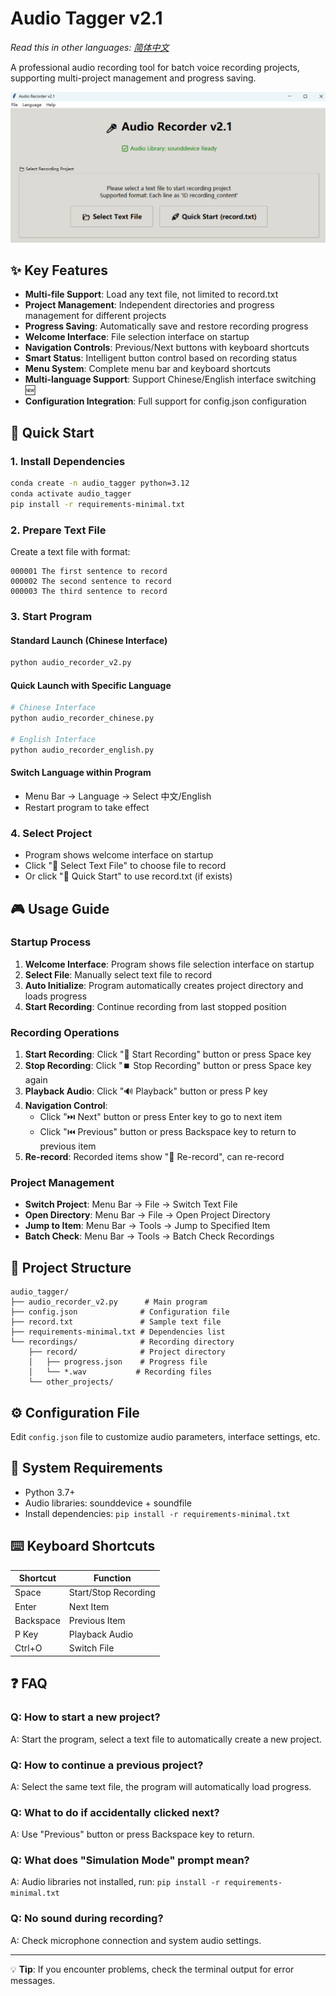 # Audio Tagger v2.1

*Read this in other languages: [简体中文](README_CN.md)*

A professional audio recording tool for batch voice recording projects, supporting multi-project management and progress saving.

![Audio Tagger Interface Screenshot](images/EN.png)

## ✨ Key Features

- **Multi-file Support**: Load any text file, not limited to record.txt
- **Project Management**: Independent directories and progress management for different projects  
- **Progress Saving**: Automatically save and restore recording progress
- **Welcome Interface**: File selection interface on startup
- **Navigation Controls**: Previous/Next buttons with keyboard shortcuts
- **Smart Status**: Intelligent button control based on recording status
- **Menu System**: Complete menu bar and keyboard shortcuts
- **Multi-language Support**: Support Chinese/English interface switching 🆕
- **Configuration Integration**: Full support for config.json configuration

## 🚀 Quick Start

### 1. Install Dependencies
```bash
conda create -n audio_tagger python=3.12
conda activate audio_tagger
pip install -r requirements-minimal.txt
```

### 2. Prepare Text File
Create a text file with format:
```
000001 The first sentence to record
000002 The second sentence to record  
000003 The third sentence to record
```

### 3. Start Program

#### Standard Launch (Chinese Interface)
```bash
python audio_recorder_v2.py
```

#### Quick Launch with Specific Language
```bash
# Chinese Interface
python audio_recorder_chinese.py

# English Interface
python audio_recorder_english.py
```

#### Switch Language within Program
- Menu Bar → Language → Select 中文/English
- Restart program to take effect

### 4. Select Project
- Program shows welcome interface on startup
- Click "📂 Select Text File" to choose file to record
- Or click "🚀 Quick Start" to use record.txt (if exists)

## 🎮 Usage Guide

### Startup Process
1. **Welcome Interface**: Program shows file selection interface on startup
2. **Select File**: Manually select text file to record
3. **Auto Initialize**: Program automatically creates project directory and loads progress
4. **Start Recording**: Continue recording from last stopped position

### Recording Operations
1. **Start Recording**: Click "🎤 Start Recording" button or press Space key
2. **Stop Recording**: Click "⏹️ Stop Recording" button or press Space key again
3. **Playback Audio**: Click "🔊 Playback" button or press P key
4. **Navigation Control**:
   - Click "⏭️ Next" button or press Enter key to go to next item
   - Click "⏮️ Previous" button or press Backspace key to return to previous item
5. **Re-record**: Recorded items show "🔄 Re-record", can re-record

### Project Management
- **Switch Project**: Menu Bar → File → Switch Text File
- **Open Directory**: Menu Bar → File → Open Project Directory
- **Jump to Item**: Menu Bar → Tools → Jump to Specified Item
- **Batch Check**: Menu Bar → Tools → Batch Check Recordings

## 📁 Project Structure

```
audio_tagger/
├── audio_recorder_v2.py      # Main program
├── config.json              # Configuration file
├── record.txt               # Sample text file
├── requirements-minimal.txt # Dependencies list
└── recordings/              # Recording directory
    ├── record/              # Project directory
    │   ├── progress.json    # Progress file
    │   └── *.wav           # Recording files
    └── other_projects/
```

## ⚙️ Configuration File

Edit `config.json` file to customize audio parameters, interface settings, etc.

## 🔧 System Requirements

- Python 3.7+
- Audio libraries: sounddevice + soundfile
- Install dependencies: `pip install -r requirements-minimal.txt`

## ⌨️ Keyboard Shortcuts

| Shortcut | Function |
|----------|----------|
| Space | Start/Stop Recording |
| Enter | Next Item |
| Backspace | Previous Item |
| P Key | Playback Audio |
| Ctrl+O | Switch File |

## ❓ FAQ

### Q: How to start a new project?
A: Start the program, select a text file to automatically create a new project.

### Q: How to continue a previous project?
A: Select the same text file, the program will automatically load progress.

### Q: What to do if accidentally clicked next?
A: Use "Previous" button or press Backspace key to return.

### Q: What does "Simulation Mode" prompt mean?
A: Audio libraries not installed, run: `pip install -r requirements-minimal.txt`

### Q: No sound during recording?
A: Check microphone connection and system audio settings.

---

💡 **Tip**: If you encounter problems, check the terminal output for error messages.
